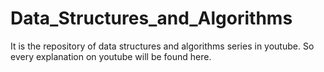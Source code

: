# Data_Structures_and_Algorithms
It is the repository of data structures and algorithms series in youtube. So every explanation on youtube will be found here.
